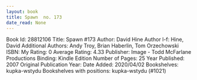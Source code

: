 ```yaml
---
layout: book
title: Spawn  no. 173
date_read: None
---
```


Book Id: 28812106
Title: Spawn #173
Author: David Hine
Author l-f: Hine, David
Additional Authors: Andy Troy, Brian Haberlin, Tom Orzechowski
ISBN: 
My Rating: 0
Average Rating: 4.33
Publisher: Image - Todd McFarlane Productions
Binding: Kindle Edition
Number of Pages: 25
Year Published: 2007
Original Publication Year: 
Date Added: 2020/04/02
Bookshelves: kupka-wstydu
Bookshelves with positions: kupka-wstydu (#1021)

